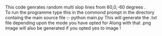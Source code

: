 This code genrates random multi slop lines from 60,0,-60 degrees . \
To run the programme type this in the commond prompt in the directory containg the main source file :- python main.py
This will generate the .txt file depending upon the mode you have opted for  Along with that .png image will also be generated if you opted yes to image !